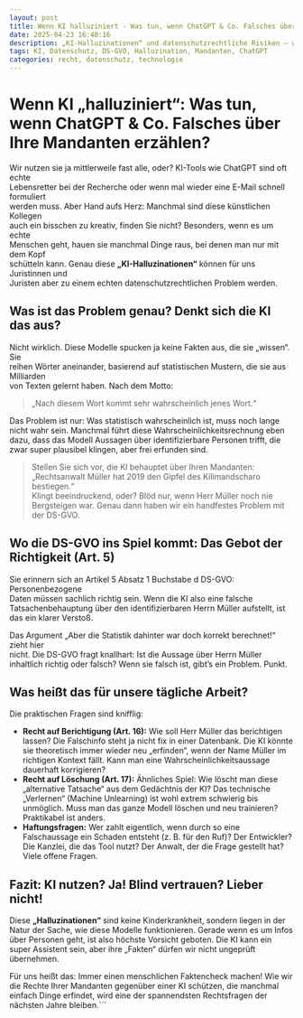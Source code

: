 ```yaml
---
layout: post
title: Wenn KI halluziniert - Was tun, wenn ChatGPT & Co. Falsches über Ihre Mandanten erzählen?
date: 2025-04-23 16:40:16
description: „KI-Halluzinationen“ und datenschutzrechtliche Risiken – wie Jurist:innen falsche Aussagen über Mandanten vermeiden.
tags: KI, Datenschutz, DS-GVO, Halluzination, Mandanten, ChatGPT
categories: recht, datenschutz, technologie
---
```


# Wenn KI „halluziniert“: Was tun, wenn ChatGPT & Co. Falsches über Ihre Mandanten erzählen?

Wir nutzen sie ja mittlerweile fast alle, oder? KI-Tools wie ChatGPT sind oft echte  
Lebensretter bei der Recherche oder wenn mal wieder eine E-Mail schnell formuliert  
werden muss. Aber Hand aufs Herz: Manchmal sind diese künstlichen Kollegen  
auch ein bisschen zu kreativ, finden Sie nicht? Besonders, wenn es um echte  
Menschen geht, hauen sie manchmal Dinge raus, bei denen man nur mit dem Kopf  
schütteln kann. Genau diese **„KI-Halluzinationen“** können für uns Juristinnen und  
Juristen aber zu einem echten datenschutzrechtlichen Problem werden.

## Was ist das Problem genau? Denkt sich die KI das aus?

Nicht wirklich. Diese Modelle spucken ja keine Fakten aus, die sie „wissen“. Sie  
reihen Wörter aneinander, basierend auf statistischen Mustern, die sie aus Milliarden  
von Texten gelernt haben. Nach dem Motto:

> „Nach diesem Wort kommt sehr wahrscheinlich jenes Wort.“

Das Problem ist nur: Was statistisch wahrscheinlich ist, muss noch lange nicht wahr sein. Manchmal führt diese Wahrscheinlichkeitsrechnung eben dazu, dass das Modell Aussagen über identifizierbare Personen trifft, die zwar super plausibel klingen, aber frei erfunden sind.

> Stellen Sie sich vor, die KI behauptet über Ihren Mandanten:  
> „Rechtsanwalt Müller hat 2019 den Gipfel des Kilimandscharo bestiegen.“  
> Klingt beeindruckend, oder? Blöd nur, wenn Herr Müller noch nie Bergsteigen war. Genau dann haben wir ein handfestes Problem mit der DS-GVO.

## Wo die DS-GVO ins Spiel kommt: Das Gebot der Richtigkeit (Art. 5)

Sie erinnern sich an Artikel 5 Absatz 1 Buchstabe d DS-GVO: Personenbezogene  
Daten müssen sachlich richtig sein. Wenn die KI also eine falsche Tatsachenbehauptung über den identifizierbaren Herrn Müller aufstellt, ist das ein klarer Verstoß.

Das Argument „Aber die Statistik dahinter war doch korrekt berechnet!“ zieht hier  
nicht. Die DS-GVO fragt knallhart: Ist die Aussage über Herrn Müller inhaltlich richtig oder falsch? Wenn sie falsch ist, gibt’s ein Problem. Punkt.

## Was heißt das für unsere tägliche Arbeit?

Die praktischen Fragen sind knifflig:

- **Recht auf Berichtigung (Art. 16):** Wie soll Herr Müller das berichtigen lassen? Die Falschinfo steht ja nicht fix in einer Datenbank. Die KI könnte sie theoretisch immer wieder neu „erfinden“, wenn der Name Müller im richtigen Kontext fällt. Kann man eine Wahrscheinlichkeitsaussage dauerhaft korrigieren?
- **Recht auf Löschung (Art. 17):** Ähnliches Spiel: Wie löscht man diese „alternative Tatsache“ aus dem Gedächtnis der KI? Das technische „Verlernen“ (Machine Unlearning) ist wohl extrem schwierig bis unmöglich. Muss man das ganze Modell löschen und neu trainieren? Praktikabel ist anders.
- **Haftungsfragen:** Wer zahlt eigentlich, wenn durch so eine Falschaussage ein Schaden entsteht (z. B. für den Ruf)? Der Entwickler? Die Kanzlei, die das Tool nutzt? Der Anwalt, der die Frage gestellt hat? Viele offene Fragen.

## Fazit: KI nutzen? Ja! Blind vertrauen? Lieber nicht!

Diese **„Halluzinationen“** sind keine Kinderkrankheit, sondern liegen in der Natur der Sache, wie diese Modelle funktionieren. Gerade wenn es um Infos über Personen geht, ist also höchste Vorsicht geboten. Die KI kann ein super Assistent sein, aber ihre „Fakten“ dürfen wir nicht ungeprüft übernehmen.

Für uns heißt das: Immer einen menschlichen Faktencheck machen! Wie wir die Rechte Ihrer Mandanten gegenüber einer KI schützen, die manchmal einfach Dinge erfindet, wird eine der spannendsten Rechtsfragen der nächsten Jahre bleiben.```
